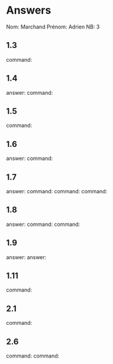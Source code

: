 # Answers

Nom: Marchand
Prénom: Adrien
NB: 3

## 1.3
command: 

## 1.4
answer:
command: 

## 1.5
command: 

## 1.6
answer:
command: 

## 1.7
answer:
command: 
command: 
command: 

## 1.8
answer:
command: 
command: 

## 1.9
answer:
answer:

## 1.11
command: 

## 2.1
command: 

## 2.6
command: 
command: 


